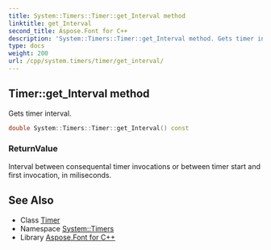 ```yaml
---
title: System::Timers::Timer::get_Interval method
linktitle: get_Interval
second_title: Aspose.Font for C++
description: 'System::Timers::Timer::get_Interval method. Gets timer interval in C++.'
type: docs
weight: 200
url: /cpp/system.timers/timer/get_interval/
---
```

## Timer::get_Interval method


Gets timer interval.

```cpp
double System::Timers::Timer::get_Interval() const
```


### ReturnValue

Interval between consequental timer invocations or between timer start and first invocation, in miliseconds.

## See Also

* Class [Timer](../)
* Namespace [System::Timers](../../)
* Library [Aspose.Font for C++](../../../)
